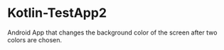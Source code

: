 # Kotlin-TestApp2
Android App that changes the background color of the screen after two colors are chosen.
